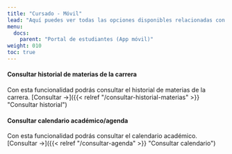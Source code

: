 ```yaml
---
title: "Cursado - Móvil"
lead: "Aquí puedes ver todas las opciones disponibles relacionadas con información sobre cursado el cursado de tu/s carrera/s y los próximos eventos que tienes programados."
menu:
  docs:
    parent: "Portal de estudiantes (App móvil)"
weight: 010
toc: true
---
```


#### Consultar historial de materias de la carrera

Con esta funcionalidad podrás consultar el historial de materias de la carrera. [Consultar →]({{< relref "/consultar-historial-materias" >}} "Consultar historial")

#### Consultar calendario académico/agenda

Con esta funcionalidad podrás consultar el calendario académico. [Consultar →]({{< relref "/consultar-agenda" >}} "Consultar calendario")
